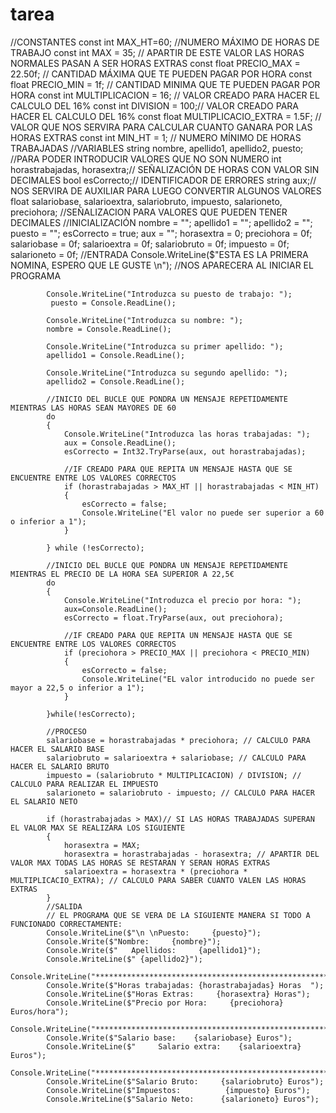 # tarea
 //CONSTANTES
            const int MAX_HT=60; //NUMERO MÁXIMO DE HORAS DE TRABAJO
            const int MAX = 35; // APARTIR DE ESTE VALOR LAS HORAS NORMALES PASAN A SER HORAS EXTRAS
            const float PRECIO_MAX = 22.50f; // CANTIDAD MÁXIMA QUE TE PUEDEN PAGAR POR HORA
            const float PRECIO_MIN = 1f; // CANTIDAD MINIMA QUE TE PUEDEN PAGAR POR HORA
            const int MULTIPLICACION = 16; // VALOR CREADO PARA HACER EL CALCULO DEL 16%
            const int DIVISION = 100;// VALOR CREADO PARA HACER EL CALCULO DEL 16%
            const float MULTIPLICACIO_EXTRA = 1.5F; // VALOR QUE NOS SERVIRA PARA CALCULAR CUANTO GANARA POR LAS HORAS EXTRAS
            const int MIN_HT = 1; // NUMERO MÍNIMO DE HORAS TRABAJADAS
            //VARIABLES
            string nombre, apellido1, apellido2, puesto; //PARA PODER INTRODUCIR VALORES QUE NO SON NUMERO
            int horastrabajadas, horasextra;// SEÑALIZACIÓN DE HORAS CON VALOR SIN DECIMALES
            bool esCorrecto;// IDENTIFICADOR DE ERRORES
            string aux;// NOS SERVIRA DE AUXILIAR PARA LUEGO CONVERTIR ALGUNOS VALORES
            float salariobase, salarioextra, salariobruto, impuesto, salarioneto, preciohora; //SEÑALIZACION PARA VALORES QUE PUEDEN TENER DECIMALES
            //INICIALIZACIÓN
            nombre = "";
            apellido1 = "";
            apellido2 = "";
            puesto = "";
            esCorrecto = true;
            aux = "";
            horasextra = 0;
            preciohora = 0f;
            salariobase = 0f;
            salarioextra = 0f;
            salariobruto = 0f;
            impuesto = 0f;
            salarioneto = 0f;
            //ENTRADA
            Console.WriteLine($"ESTA ES LA PRIMERA NOMINA, ESPERO QUE LE GUSTE \n"); //NOS APARECERA AL INICIAR EL PROGRAMA

            Console.WriteLine("Introduzca su puesto de trabajo: ");
             puesto = Console.ReadLine();

            Console.WriteLine("Introduzca su nombre: ");
            nombre = Console.ReadLine();

            Console.WriteLine("Introduzca su primer apellido: ");
            apellido1 = Console.ReadLine();

            Console.WriteLine("Introduzca su segundo apellido: ");
            apellido2 = Console.ReadLine();
           
            //INICIO DEL BUCLE QUE PONDRA UN MENSAJE REPETIDAMENTE MIENTRAS LAS HORAS SEAN MAYORES DE 60
            do
            {
                Console.WriteLine("Introduzca las horas trabajadas: ");
                aux = Console.ReadLine();
                esCorrecto = Int32.TryParse(aux, out horastrabajadas);

                //IF CREADO PARA QUE REPITA UN MENSAJE HASTA QUE SE ENCUENTRE ENTRE LOS VALORES CORRECTOS
                if (horastrabajadas > MAX_HT || horastrabajadas < MIN_HT)
                {
                    esCorrecto = false;
                    Console.WriteLine("El valor no puede ser superior a 60 o inferior a 1");
                }

            } while (!esCorrecto);

            //INICIO DEL BUCLE QUE PONDRA UN MENSAJE REPETIDAMENTE MIENTRAS EL PRECIO DE LA HORA SEA SUPERIOR A 22,5€
            do
            {
                Console.WriteLine("Introduzca el precio por hora: ");
                aux=Console.ReadLine();
                esCorrecto = float.TryParse(aux, out preciohora);

                //IF CREADO PARA QUE REPITA UN MENSAJE HASTA QUE SE ENCUENTRE ENTRE LOS VALORES CORRECTOS
                if (preciohora > PRECIO_MAX || preciohora < PRECIO_MIN)
                {
                    esCorrecto = false;
                    Console.WriteLine("EL valor introducido no puede ser mayor a 22,5 o inferior a 1");
                }

            }while(!esCorrecto);

            //PROCESO
            salariobase = horastrabajadas * preciohora; // CALCULO PARA HACER EL SALARIO BASE
            salariobruto = salarioextra + salariobase; // CALCULO PARA HACER EL SALARIO BRUTO
            impuesto = (salariobruto * MULTIPLICACION) / DIVISION; // CALCULO PARA REALIZAR EL IMPUESTO
            salarioneto = salariobruto - impuesto; // CALCULO PARA HACER EL SALARIO NETO

            if (horastrabajadas > MAX)// SI LAS HORAS TRABAJADAS SUPERAN EL VALOR MAX SE REALIZARA LOS SIGUIENTE
            {
                horasextra = MAX; 
                horasextra = horastrabajadas - horasextra; // APARTIR DEL VALOR MAX TODAS LAS HORAS SE RESTARAN Y SERAN HORAS EXTRAS
                salarioextra = horasextra * (preciohora * MULTIPLICACIO_EXTRA); // CALCULO PARA SABER CUANTO VALEN LAS HORAS EXTRAS
            }
            //SALIDA 
            // EL PROGRAMA QUE SE VERA DE LA SIGUIENTE MANERA SI TODO A FUNCIONADO CORRECTAMENTE:
            Console.WriteLine($"\n \nPuesto:     {puesto}");
            Console.Write($"Nombre:     {nombre}");
            Console.Write($"   Apellidos:     {apellido1}");
            Console.WriteLine($" {apellido2}");
            Console.WriteLine("***********************************************************************************************************************");
            Console.Write($"Horas trabajadas: {horastrabajadas} Horas  ");
            Console.WriteLine($"Horas Extras:     {horasextra} Horas");
            Console.WriteLine($"Precio por Hora:     {preciohora} Euros/hora");
            Console.WriteLine("***********************************************************************************************************************");
            Console.Write($"Salario base:    {salariobase} Euros");
            Console.WriteLine($"     Salario extra:    {salarioextra} Euros");
            Console.WriteLine("***********************************************************************************************************************");
            Console.WriteLine($"Salario Bruto:     {salariobruto} Euros");
            Console.WriteLine($"Impuestos:          {impuesto} Euros");
            Console.WriteLine($"Salario Neto:      {salarioneto} Euros");
           
